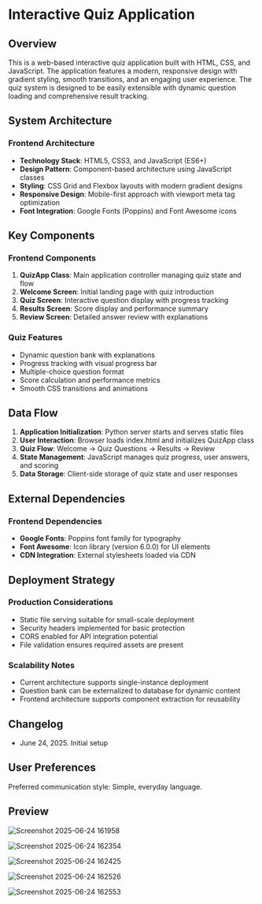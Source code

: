 # Interactive Quiz Application

## Overview

This is a web-based interactive quiz application built with HTML, CSS, and JavaScript. The application features a modern, responsive design with gradient styling, smooth transitions, and an engaging user experience. The quiz system is designed to be easily extensible with dynamic question loading and comprehensive result tracking.

## System Architecture

### Frontend Architecture
- **Technology Stack**: HTML5, CSS3, and JavaScript (ES6+)
- **Design Pattern**: Component-based architecture using JavaScript classes
- **Styling**: CSS Grid and Flexbox layouts with modern gradient designs
- **Responsive Design**: Mobile-first approach with viewport meta tag optimization
- **Font Integration**: Google Fonts (Poppins) and Font Awesome icons



## Key Components

### Frontend Components
1. **QuizApp Class**: Main application controller managing quiz state and flow
2. **Welcome Screen**: Initial landing page with quiz introduction
3. **Quiz Screen**: Interactive question display with progress tracking
4. **Results Screen**: Score display and performance summary
5. **Review Screen**: Detailed answer review with explanations


### Quiz Features
- Dynamic question bank with explanations
- Progress tracking with visual progress bar
- Multiple-choice question format
- Score calculation and performance metrics
- Smooth CSS transitions and animations

## Data Flow

1. **Application Initialization**: Python server starts and serves static files
2. **User Interaction**: Browser loads index.html and initializes QuizApp class
3. **Quiz Flow**: Welcome → Quiz Questions → Results → Review
4. **State Management**: JavaScript manages quiz progress, user answers, and scoring
5. **Data Storage**: Client-side storage of quiz state and user responses

## External Dependencies

### Frontend Dependencies
- **Google Fonts**: Poppins font family for typography
- **Font Awesome**: Icon library (version 6.0.0) for UI elements
- **CDN Integration**: External stylesheets loaded via CDN



## Deployment Strategy

### Production Considerations
- Static file serving suitable for small-scale deployment
- Security headers implemented for basic protection
- CORS enabled for API integration potential
- File validation ensures required assets are present

### Scalability Notes
- Current architecture supports single-instance deployment
- Question bank can be externalized to database for dynamic content
- Frontend architecture supports component extraction for reusability

## Changelog

- June 24, 2025. Initial setup

## User Preferences

Preferred communication style: Simple, everyday language.

## Preview


![Screenshot 2025-06-24 161958](https://github.com/user-attachments/assets/3eaa15bd-ad7a-4e89-b24b-f8e38b5a9756)




![Screenshot 2025-06-24 162354](https://github.com/user-attachments/assets/e018b3c7-f0ad-4466-81ab-4e7878ec5a77)




![Screenshot 2025-06-24 162425](https://github.com/user-attachments/assets/f7e4546d-001f-4bb8-8f0f-c9134f279b11)




![Screenshot 2025-06-24 162526](https://github.com/user-attachments/assets/368e33de-1ff6-4f86-9e34-2f8df05ac23f)





![Screenshot 2025-06-24 162553](https://github.com/user-attachments/assets/3a18938b-6a3a-4f52-bb6a-e35e2e2e478d)


